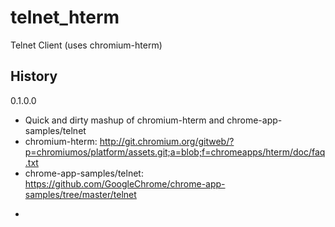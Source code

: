 telnet_hterm
============

Telnet Client (uses chromium-hterm)

History
------------
0.1.0.0
* Quick and dirty mashup of chromium-hterm and chrome-app-samples/telnet
* chromium-hterm: http://git.chromium.org/gitweb/?p=chromiumos/platform/assets.git;a=blob;f=chromeapps/hterm/doc/faq.txt
* chrome-app-samples/telnet: https://github.com/GoogleChrome/chrome-app-samples/tree/master/telnet
- 

